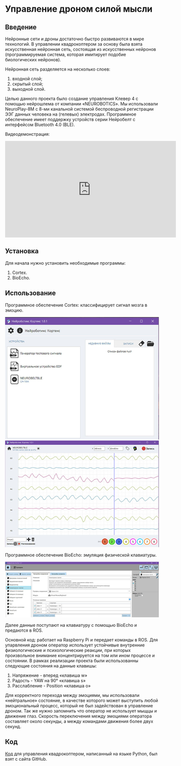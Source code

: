 # Управление дроном силой мысли

## Введение

Нейронные сети и дроны достаточно быстро развиваются в мире технологий. В управлении квадрокоптером за основу была взята искусственная нейронная сеть, состоящая из искусственных нейронов (программируемая система, которая имитирует подобие биологических нейронов).

Нейронная сеть разделяется на несколько слоев:

1. входной слой;
2. скрытый слой;
3. выходной слой.

Целью данного проекта было создание управления Клевер 4 с помощью нейрошлема от компании «NEUROBOTICS». Мы использовали NeuroPlay-8M с 8-ми канальной системой беспроводной регистрации ЭЭГ данных человека на (гелевых) электродах. Программное обеспечение имеет поддержку устройств серии Нейробелт с интерфейсом Bluetooth 4.0 (BLE).

Видеодемонстрация:

<iframe width="560" height="315" src="https://www.youtube.com/embed/uLR5NNcekfA" frameborder="0" allow="accelerometer; autoplay; encrypted-media; gyroscope; picture-in-picture" allowfullscreen></iframe>

## Установка

Для начала нужно установить необходимые программы:

1. Cortex.
2. BioEcho.

## Использование

Программное обеспечение Cortex: классифицирует сигнал мозга в эмоцию.

<img src="../assets/cortex1.jpg">

<img src="../assets/cortex2.jpg">

Программное обеспечение BioEcho: эмуляция физической клавиатуры.

<img src="../assets/bioecho.jpg">

Далее данные поступают на клавиатуру с помощью BioEcho и предаются в ROS.

Основной код: работает на Raspberry Pi и передает команды в ROS. Для упарвления дроном оператор использует устойчивые внутренние физиологические и психологические реакции, при которых произвольное внимание концентрируется на том или ином процессе и состоянии. В рамках реализации проекта были использованны следующие состояния на данные клавишы:

1. Напряжение - вперед «клавиша w»
2. Радость - YAW на 90° «клавиша s»
3. Расслабление - Position «клавиша o»

Для корректного перехода между эмоциями, мы использовали «нейтральное» состояние, в качестве которого может выступить любой эмоциональный процесс, который не был задействован в управление дроном. Так же нужно запомнить что оператор не использует мыщцы и движение глаз. Скорость переключения между эмоциями оператора составляет около секунды, а между командами движения более двух секунд.

## Код

[Код](https://github.com/hany606/COEX-Internship19/tree/master/projects/NeuroHelmet) для управления квадрокоптером, написанный на языке Python, был взят с сайта GitHub.
